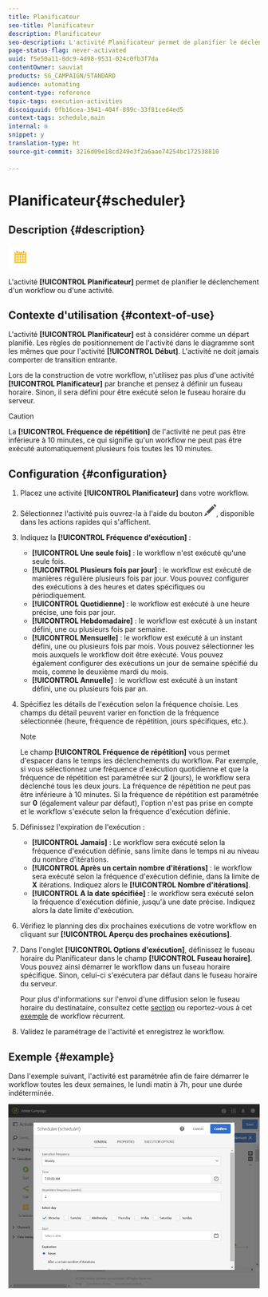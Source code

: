 ```yaml
---
title: Planificateur
seo-title: Planificateur
description: Planificateur
seo-description: L'activité Planificateur permet de planifier le déclenchement d'un workflow ou d'une activité.
page-status-flag: never-activated
uuid: f5e50a11-8dc9-4d98-9531-024c0fb3f7da
contentOwner: sauviat
products: SG_CAMPAIGN/STANDARD
audience: automating
content-type: reference
topic-tags: execution-activities
discoiquuid: 0fb16cea-3941-404f-899c-33f81ced4ed5
context-tags: schedule,main
internal: n
snippet: y
translation-type: ht
source-git-commit: 3216d09e18cd249e3f2a6aae74254bc172538810

---
```



# Planificateur{#scheduler}

## Description {#description}

![](assets/scheduler.png)

L'activité **[!UICONTROL Planificateur]** permet de planifier le déclenchement d'un workflow ou d'une activité.

## Contexte d'utilisation {#context-of-use}

L'activité **[!UICONTROL Planificateur]** est à considérer comme un départ planifié. Les règles de positionnement de l'activité dans le diagramme sont les mêmes que pour l'activité **[!UICONTROL Début]**. L'activité ne doit jamais comporter de transition entrante.

Lors de la construction de votre workflow, n'utilisez pas plus d'une activité **[!UICONTROL Planificateur]** par branche et pensez à définir un fuseau horaire. Sinon, il sera défini pour être exécuté selon le fuseau horaire du serveur.

>[!CAUTION]
>
>La **[!UICONTROL Fréquence de répétition]** de l'activité ne peut pas être inférieure à 10 minutes, ce qui signifie qu'un workflow ne peut pas être exécuté automatiquement plusieurs fois toutes les 10 minutes.

## Configuration {#configuration}

1. Placez une activité **[!UICONTROL Planificateur]** dans votre workflow.
1. Sélectionnez l'activité puis ouvrez-la à l'aide du bouton ![](assets/edit_darkgrey-24px.png), disponible dans les actions rapides qui s'affichent.
1. Indiquez la **[!UICONTROL Fréquence d'exécution]** :

   * **[!UICONTROL Une seule fois]** : le workflow n'est exécuté qu'une seule fois.
   * **[!UICONTROL Plusieurs fois par jour]** : le workflow est exécuté de manières régulière plusieurs fois par jour. Vous pouvez configurer des exécutions à des heures et dates spécifiques ou périodiquement.
   * **[!UICONTROL Quotidienne]** : le workflow est exécuté à une heure précise, une fois par jour.
   * **[!UICONTROL Hebdomadaire]** : le workflow est exécuté à un instant défini, une ou plusieurs fois par semaine.
   * **[!UICONTROL Mensuelle]** : le workflow est exécuté à un instant défini, une ou plusieurs fois par mois. Vous pouvez sélectionner les mois auxquels le workflow doit être exécuté. Vous pouvez également configurer des exécutions un jour de semaine spécifié du mois, comme le deuxième mardi du mois.
   * **[!UICONTROL Annuelle]** : le workflow est exécuté à un instant défini, une ou plusieurs fois par an.

1. Spécifiez les détails de l'exécution selon la fréquence choisie. Les champs du détail peuvent varier en fonction de la fréquence sélectionnée (heure, fréquence de répétition, jours spécifiques, etc.).

   >[!NOTE]
   >
   >Le champ **[!UICONTROL Fréquence de répétition]** vous permet d'espacer dans le temps les déclenchements du workflow. Par exemple, si vous sélectionnez une fréquence d'exécution quotidienne et que la fréquence de répétition est paramétrée sur **2** (jours), le workflow sera déclenché tous les deux jours. La fréquence de répétition ne peut pas être inférieure à 10 minutes. Si la fréquence de répétition est paramétrée sur **0** (également valeur par défaut), l'option n'est pas prise en compte et le workflow s'exécute selon la fréquence d'exécution définie.

1. Définissez l'expiration de l'exécution :

   * **[!UICONTROL Jamais]** : Le workflow sera exécuté selon la fréquence d'exécution définie, sans limite dans le temps ni au niveau du nombre d'itérations.
   * **[!UICONTROL Après un certain nombre d'itérations]** : le workflow sera exécuté selon la fréquence d'exécution définie, dans la limite de **X** itérations. Indiquez alors le **[!UICONTROL Nombre d'itérations]**.
   * **[!UICONTROL A la date spécifiée]** : le workflow sera exécuté selon la fréquence d'exécution définie, jusqu'à une date précise. Indiquez alors la date limite d'exécution.

1. Vérifiez le planning des dix prochaines exécutions de votre workflow en cliquant sur **[!UICONTROL Aperçu des prochaines exécutions]**.

1. Dans l'onglet **[!UICONTROL Options d'exécution]**, définissez le fuseau horaire du Planificateur dans le champ **[!UICONTROL Fuseau horaire]**. Vous pouvez ainsi démarrer le workflow dans un fuseau horaire spécifique. Sinon, celui-ci s'exécutera par défaut dans le fuseau horaire du serveur.

   Pour plus d'informations sur l'envoi d'une diffusion selon le fuseau horaire du destinataire, consultez cette [section](../../sending/using/sending-messages-at-the-recipient-s-time-zone.md) ou reportez-vous à cet [exemple](../../automating/using/push-notification-delivery.md#sending-a-recurring-push-notification-with-a-workflow) de workflow récurrent.

1. Validez le paramétrage de l'activité et enregistrez le workflow.

## Exemple {#example}

Dans l'exemple suivant, l'activité est paramétrée afin de faire démarrer le workflow toutes les deux semaines, le lundi matin à 7h, pour une durée indéterminée.

![](assets/wkf_scheduler_example.png)

